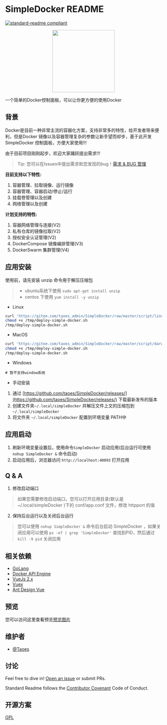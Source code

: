 # SimpleDocker README

[![standard-readme compliant](https://img.shields.io/badge/readme%20style-standard-brightgreen.svg?style=flat-square)](https://github.com/RichardLitt/standard-readme)

<div style="text-align:center">
    <img src="https://pic.zhoutao123.com/lib/simple-docker/logo.png" width="200" alt="""" >
</div>


一个简单的Docker控制面板，可以让你更方便的使用Docker



## 背景

Docker是目前一种非常主流的容器化方案，支持非常多的特性，给开发者带来便利，但是Docker 镜像以及容器管理复杂的参数让新手望而却步，基于此开发 SimpleDocker 控制面板，方便大家使用!!!


由于目前项目刚刚起步，欢迎大家踊跃提出需求!!!

> Tip: 您可以在Issues中提出需求和您发现的bug！[需求 & BUG 管理](https://github.com/taoes/SimpleDocker/issues)


**目前支持以下特性:**
1. 容器管理、拉取镜像、运行镜像
2. 容器管理、容器启动/停止/运行
3. 挂载卷管理以及创建
4. 网络管理以及创建


**计划支持的特性:**
1. 容器网络管理与连接(V2)
2. 私有仓库的镜像拉取(V2)
3. 授权安全认证管理(V2)
4. DockerCompose 镜像编排管理(V3)
5. DockerSwarm 集群管理(V4)

## 应用安装
使用前，请先安装 unzip 命令用于解压压缩包 

> + ubuntu系统下使用 `sudo apt-get install unzip`  
> + centos 下使用 `yum install -y unzip`

+ Linux 

```sh
curl 'https://gitee.com/taoes_admin/SimpleDocker/raw/master/script/linux-deploy.sh' > /tmp/deploy-simple-docker.sh
chmod +x /tmp/deploy-simple-docker.sh
/tmp/deploy-simple-docker.sh
```

+ MacOS 
```sh
curl 'https://gitee.com/taoes_admin/SimpleDocker/raw/master/script/darwin-deploy.sh' > /tmp/deploy-simple-docker.sh
chmod +x /tmp/deploy-simple-docker.sh
/tmp/deploy-simple-docker.sh
```

+ Windows 
```shell script
# 暂不支持window系统
```


+ 手动安装

1. 通过 [https://github.com/taoes/SimpleDocker/releases/](https://github.com/taoes/SimpleDocker/releases/) 下载最新发布的版本
2. 创建文件夹`~/.local/simpleDocker` 并解压文件上文的压缩包到 `~/.local/simpleDocker`
3. 将文件夹 `~/.local/simpleDocker` 配置到环境变量 PATH中


## 应用启动
1. 刷新环境变量设置后，使用命令`SimpleDocker` 启动应用(后台运行可使用 `nohup SimpleDocker &` 命令启动)
2. 启动应用后，浏览器访问 `http://localhost:40093` 打开应用



## Q & A
1. 修改启动端口
> 如果您需要修改启动端口，您可以打开应用目录(默认是 ~/.local/simpleDocker )下的 conf/app.conf 文件，修改 httpport 的值


2. 保持后台运行以及关闭后台运行
> 您可以使用 `nohup SimpleDocker &` 命令后台启动 SimpleDocker ，如果关闭应用可以使用 `ps -ef | grep 'SimpleDocker'`  查找到PID，然后通过  `kill -9 pid` 关闭应用



## 相关依赖

- [GoLang](https://golang.org/)
- [Docker API Engine](https://docs.docker.com/engine/api/sdk/)
- [VueJs 2.x](https://vuejs.org/)
- [Vuex](https://vuex.vuejs.org/) 
- [Ant Design Vue](https://www.antdv.com/docs/vue/introduce-cn/) 

## 预览

您可以访问这里查看预览[预览图片](./PREVIEW.md)


## 维护者

+ [@Taoes](https://github.com/taoes)

## 讨论

Feel free to dive in! [Open an issue](https://github.com/taoes/SimpleDocker/issues/new) or submit PRs.

Standard Readme follows the [Contributor Covenant](http://contributor-covenant.org/version/1/3/0/) Code of Conduct.



## 开源方案

[GPL](./LICENSE)
